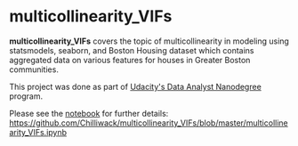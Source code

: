 # multicollinearity_VIFs

**multicollinearity_VIFs** covers the topic of multicollinearity in modeling using statsmodels, seaborn, and Boston Housing dataset which contains aggregated data on various features for houses in Greater Boston communities.

This project was done as part of [Udacity's Data Analyst Nanodegree](https://www.udacity.com/course/data-analyst-nanodegree--nd002) program.

Please see the [notebook](https://github.com/Chilliwack/multicollinearity_VIFs/blob/master/multicollinearity_VIFs.ipynb) for further details: https://github.com/Chilliwack/multicollinearity_VIFs/blob/master/multicollinearity_VIFs.ipynb
